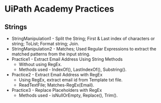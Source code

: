 # UiPath Academy Practices

## Strings
- StringManipulation1 - Split the String; First & Last index of characters or string; ToList; Format string; Join.
- StringManipulation2 - Matches; Used Regular Expressions to extract the matched patterns from the input string.
- Practice1 - Extract Email Address Using String Methods
  - Without using RegEx.
  - Methods used - IndexOf(), LastIndexOf(), Substring().
- Practice2 - Extract Email Address with RegEx
  - Using RegEx, extract email id from Template txt file.
  - ReadTextFile; Matches-RegEx(Email).
- Practice3 - Replace Placeholders with RegEx
  - Methods used - isNullOrEmpty, Replace(), Trim().
